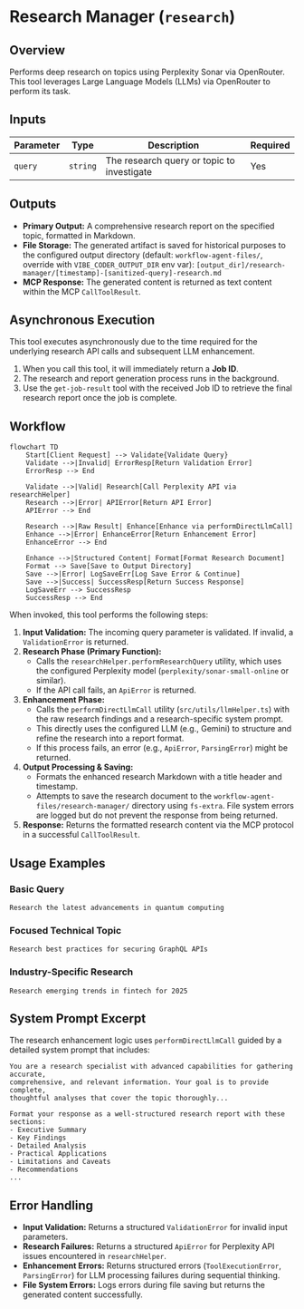 # Research Manager (`research`)

## Overview

Performs deep research on topics using Perplexity Sonar via OpenRouter. This tool leverages Large Language Models (LLMs) via OpenRouter to perform its task.

## Inputs

| Parameter | Type     | Description                                | Required |
| --------- | -------- | ------------------------------------------ | -------- |
| `query`   | `string` | The research query or topic to investigate | Yes      |

## Outputs

* **Primary Output:** A comprehensive research report on the specified topic, formatted in Markdown.
* **File Storage:** The generated artifact is saved for historical purposes to the configured output directory (default: `workflow-agent-files/`, override with `VIBE_CODER_OUTPUT_DIR` env var):
  `[output_dir]/research-manager/[timestamp]-[sanitized-query]-research.md`
* **MCP Response:** The generated content is returned as text content within the MCP `CallToolResult`.

## Asynchronous Execution

This tool executes asynchronously due to the time required for the underlying research API calls and subsequent LLM enhancement.
1.  When you call this tool, it will immediately return a **Job ID**.
2.  The research and report generation process runs in the background.
3.  Use the `get-job-result` tool with the received Job ID to retrieve the final research report once the job is complete.

## Workflow

```mermaid
flowchart TD
    Start[Client Request] --> Validate{Validate Query}
    Validate -->|Invalid| ErrorResp[Return Validation Error]
    ErrorResp --> End

    Validate -->|Valid| Research[Call Perplexity API via researchHelper]
    Research -->|Error| APIError[Return API Error]
    APIError --> End

    Research -->|Raw Result| Enhance[Enhance via performDirectLlmCall]
    Enhance -->|Error| EnhanceError[Return Enhancement Error]
    EnhanceError --> End

    Enhance -->|Structured Content| Format[Format Research Document]
    Format --> Save[Save to Output Directory]
    Save -->|Error| LogSaveErr[Log Save Error & Continue]
    Save -->|Success| SuccessResp[Return Success Response]
    LogSaveErr --> SuccessResp
    SuccessResp --> End
```

When invoked, this tool performs the following steps:

1. **Input Validation:** The incoming query parameter is validated. If invalid, a `ValidationError` is returned.
2. **Research Phase (Primary Function):**
   * Calls the `researchHelper.performResearchQuery` utility, which uses the configured Perplexity model (`perplexity/sonar-small-online` or similar).
    * If the API call fails, an `ApiError` is returned.
3. **Enhancement Phase:**
   * Calls the `performDirectLlmCall` utility (`src/utils/llmHelper.ts`) with the raw research findings and a research-specific system prompt.
   * This directly uses the configured LLM (e.g., Gemini) to structure and refine the research into a report format.
   * If this process fails, an error (e.g., `ApiError`, `ParsingError`) might be returned.
4. **Output Processing & Saving:**
   * Formats the enhanced research Markdown with a title header and timestamp.
   * Attempts to save the research document to the `workflow-agent-files/research-manager/` directory using `fs-extra`. File system errors are logged but do not prevent the response from being returned.
5. **Response:** Returns the formatted research content via the MCP protocol in a successful `CallToolResult`.

## Usage Examples

### Basic Query
```
Research the latest advancements in quantum computing
```

### Focused Technical Topic
```
Research best practices for securing GraphQL APIs
```

### Industry-Specific Research
```
Research emerging trends in fintech for 2025
```

## System Prompt Excerpt

The research enhancement logic uses `performDirectLlmCall` guided by a detailed system prompt that includes:

```
You are a research specialist with advanced capabilities for gathering accurate, 
comprehensive, and relevant information. Your goal is to provide complete, 
thoughtful analyses that cover the topic thoroughly...

Format your response as a well-structured research report with these sections:
- Executive Summary
- Key Findings
- Detailed Analysis
- Practical Applications
- Limitations and Caveats
- Recommendations
...
```

## Error Handling

* **Input Validation:** Returns a structured `ValidationError` for invalid input parameters.
* **Research Failures:** Returns a structured `ApiError` for Perplexity API issues encountered in `researchHelper`.
* **Enhancement Errors:** Returns structured errors (`ToolExecutionError`, `ParsingError`) for LLM processing failures during sequential thinking.
* **File System Errors:** Logs errors during file saving but returns the generated content successfully.
